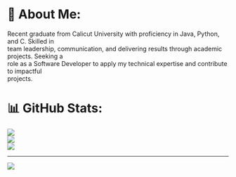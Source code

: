 # 💫 About Me:
Recent graduate from Calicut University with proficiency in Java, Python, and C. Skilled in <br>team leadership, communication, and delivering results through academic projects. Seeking a <br>role as a Software Developer to apply my technical expertise and contribute to impactful <br>projects.

# 📊 GitHub Stats:
![](https://github-readme-stats.vercel.app/api?username=salmanzac&theme=dark&hide_border=false&include_all_commits=false&count_private=false)<br/>
![](https://github-readme-streak-stats.herokuapp.com/?user=salmanzac&theme=dark&hide_border=false)<br/>
![](https://github-readme-stats.vercel.app/api/top-langs/?username=salmanzac&theme=dark&hide_border=false&include_all_commits=false&count_private=false&layout=compact)

---
[![](https://visitcount.itsvg.in/api?id=salmanzac&icon=0&color=0)](https://visitcount.itsvg.in)

<!-- Proudly created with GPRM ( https://gprm.itsvg.in ) -->
